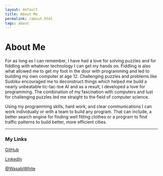 ```yaml
---
layout: default
title: About Me
permalink: /about.html
tags: about
---
```


About Me
=========

For as long as I can remember, I have had a love for solving puzzles and for fiddling with whatever technology I can get my hands on. Fiddling is also what allowed me to get my foot in the door with programming and led to building my own computer at age 12. Challenging puzzles and problems like Sudoku encouraged me to deconstruct things which helped me build a nearly unbeatable tic-tac-toe AI and as a result, I developed a love for programming. The combination of my fascination with computers and lust for challenging puzzles led me straight to the field of computer science.

Using my programming skills, hard work, and clear communications I can work individually or with a team to build any program. That can include, a better search engine for finding well fitting clothes or a program to find traffic patterns to build better, more efficient cities.

***

### My Links
[GitHub](https://github.com/GFynbo)

[LinkedIn](https://linkedin.com/in/gavin-fynbo)

[@WasabiWhite](https://twitter.com/wasabiwhite)
